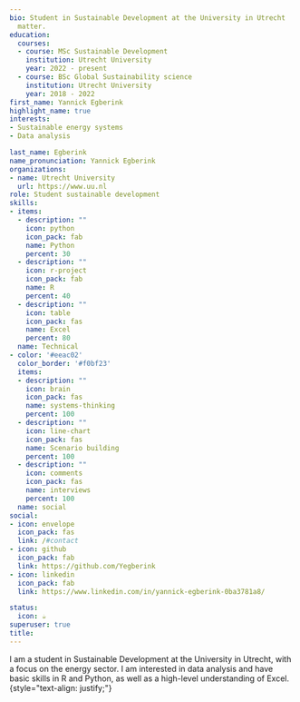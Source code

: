 ```yaml
---
bio: Student in Sustainable Development at the University in Utrecht
  matter.
education:
  courses:
  - course: MSc Sustainable Development
    institution: Utrecht University
    year: 2022 - present
  - course: BSc Global Sustainability science
    institution: Utrecht University
    year: 2018 - 2022
first_name: Yannick Egberink
highlight_name: true
interests:
- Sustainable energy systems
- Data analysis

last_name: Egberink
name_pronunciation: Yannick Egberink
organizations:
- name: Utrecht University
  url: https://www.uu.nl
role: Student sustainable development
skills:
- items:
  - description: ""
    icon: python
    icon_pack: fab
    name: Python
    percent: 30
  - description: ""
    icon: r-project
    icon_pack: fab
    name: R
    percent: 40
  - description: ""
    icon: table
    icon_pack: fas
    name: Excel
    percent: 80
  name: Technical
- color: '#eeac02'
  color_border: '#f0bf23'
  items:
  - description: ""
    icon: brain
    icon_pack: fas
    name: systems-thinking
    percent: 100
  - description: ""
    icon: line-chart
    icon_pack: fas
    name: Scenario building
    percent: 100
  - description: ""
    icon: comments
    icon_pack: fas
    name: interviews
    percent: 100
  name: social
social:
- icon: envelope
  icon_pack: fas
  link: /#contact
- icon: github
  icon_pack: fab
  link: https://github.com/Yegberink
- icon: linkedin
  icon_pack: fab
  link: https://www.linkedin.com/in/yannick-egberink-0ba3781a8/

status:
  icon: ☕️
superuser: true
title: 
---
```


I am a student in Sustainable Development at the University in Utrecht, with a focus on the energy sector. I am interested in data analysis and have basic skills in R and Python, as well as a high-level understanding of Excel. 
{style="text-align: justify;"}
